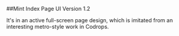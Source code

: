 ##Mint Index Page UI Version 1.2

It's in an active full-screen page design, which is imitated from an interesting metro-style work in Codrops.
